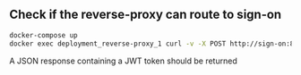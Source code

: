 


## Check if the reverse-proxy can route to sign-on
```bash
docker-compose up
docker exec deployment_reverse-proxy_1 curl -v -X POST http://sign-on:8080/sign-on/host/test
```
A JSON response containing a JWT token should be returned